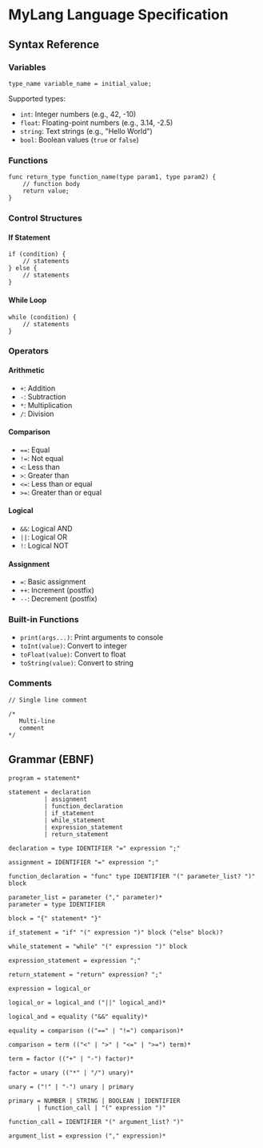 # MyLang Language Specification

## Syntax Reference

### Variables

```mylang
type_name variable_name = initial_value;
```

Supported types:

- `int`: Integer numbers (e.g., 42, -10)
- `float`: Floating-point numbers (e.g., 3.14, -2.5)
- `string`: Text strings (e.g., "Hello World")
- `bool`: Boolean values (`true` or `false`)

### Functions

```mylang
func return_type function_name(type param1, type param2) {
    // function body
    return value;
}
```

### Control Structures

#### If Statement

```mylang
if (condition) {
    // statements
} else {
    // statements
}
```

#### While Loop

```mylang
while (condition) {
    // statements
}
```

### Operators

#### Arithmetic

- `+`: Addition
- `-`: Subtraction  
- `*`: Multiplication
- `/`: Division

#### Comparison

- `==`: Equal
- `!=`: Not equal
- `<`: Less than
- `>`: Greater than
- `<=`: Less than or equal
- `>=`: Greater than or equal

#### Logical

- `&&`: Logical AND
- `||`: Logical OR
- `!`: Logical NOT

#### Assignment

- `=`: Basic assignment
- `++`: Increment (postfix)
- `--`: Decrement (postfix)

### Built-in Functions

- `print(args...)`: Print arguments to console
- `toInt(value)`: Convert to integer
- `toFloat(value)`: Convert to float
- `toString(value)`: Convert to string

### Comments

```mylang
// Single line comment

/* 
   Multi-line
   comment
*/
```

## Grammar (EBNF)

```ebnf
program = statement*

statement = declaration
          | assignment  
          | function_declaration
          | if_statement
          | while_statement
          | expression_statement
          | return_statement

declaration = type IDENTIFIER "=" expression ";"

assignment = IDENTIFIER "=" expression ";"

function_declaration = "func" type IDENTIFIER "(" parameter_list? ")" block

parameter_list = parameter ("," parameter)*
parameter = type IDENTIFIER

block = "{" statement* "}"

if_statement = "if" "(" expression ")" block ("else" block)?

while_statement = "while" "(" expression ")" block

expression_statement = expression ";"

return_statement = "return" expression? ";"

expression = logical_or

logical_or = logical_and ("||" logical_and)*

logical_and = equality ("&&" equality)*

equality = comparison (("==" | "!=") comparison)*

comparison = term (("<" | ">" | "<=" | ">=") term)*

term = factor (("+" | "-") factor)*

factor = unary (("*" | "/") unary)*

unary = ("!" | "-") unary | primary

primary = NUMBER | STRING | BOOLEAN | IDENTIFIER 
        | function_call | "(" expression ")"

function_call = IDENTIFIER "(" argument_list? ")"

argument_list = expression ("," expression)*
```
